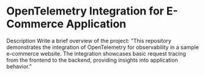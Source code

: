 # OpenTelemetry Integration for E-Commerce Application

 Description
Write a brief overview of the project: "This repository demonstrates the integration of OpenTelemetry for observability in a sample e-commerce website. The integration showcases basic request tracing from the frontend to the backend, providing insights into application behavior."





